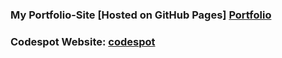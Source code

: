 ### My Portfolio-Site [Hosted on GitHub Pages] [Portfolio](https://pranjalhejib.github.io/portfolio/)
### Codespot Website: [codespot](https://pranjalhejib.github.io/codespot/)
